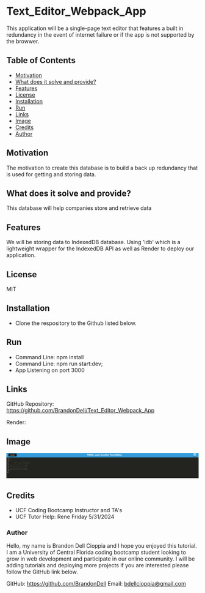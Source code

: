 # Text_Editor_Webpack_App
This application will be a single-page text editor that features a built in redundancy in the event of internet failure or if the app is not supported by the browwer. 

## Table of Contents

- [Motivation](#motivation)
- [What does it solve and provide?](#what-does-it-solve-and-provide)
- [Features](#features)
- [License](#License)
- [Installation](#installation)
- [Run](#run)
- [Links](#links)
- [Image](#image)
- [Credits](#credits)
- [Author](#author)

 
## Motivation
The motivation to create this database is to build a back up redundancy that is used for getting and storing data. 

## What does it solve and provide?
This database will help companies store and retrieve data

## Features
We will be storing data to IndexedDB database. Using 'idb' which is a lightweight wrapper for the IndexedDB API as well as Render to deploy our application. 

## License
MIT

## Installation 
* Clone the respository to the Github listed below. 


## Run  
* Command Line: npm install
* Command Line: npm run start:dev;
* App Listening on port 3000

## Links

GitHub Repository: https://github.com/BrandonDell/Text_Editor_Webpack_App

Render: 

## Image
![DellCioppia](./client/src/images/Screenshot%202024-05-29%20at%2010.09.37%20PM.png)

## Credits
* UCF Coding Bootcamp Instructor and TA's
* UCF Tutor Help: Rene Friday 5/31/2024

### Author

Hello, my name is Brandon Dell Cioppia and I hope you enjoyed this tutorial. I am a University of Central Florida coding bootcamp student looking to grow in web development and participate in our online community. I will be adding tutorials and deploying more projects if you are interested please follow the GitHub link below. 

GitHub: https://github.com/BrandonDell
Email: bdellcioppia@gmail.com